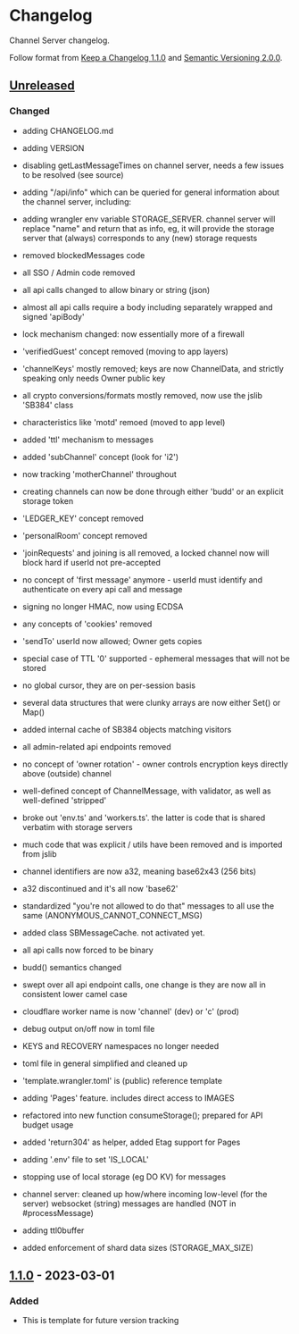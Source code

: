 # Changelog

Channel Server changelog.

Follow format from [Keep a Changelog 1.1.0](https://keepachangelog.com/en/1.1.0/) and [Semantic Versioning 2.0.0](https://semver.org/spec/v2.0.0.html).

## [Unreleased]

### Changed

- adding CHANGELOG.md

- adding VERSION

- disabling getLastMessageTimes on channel server, needs
  a few issues to be resolved (see source)

- adding "/api/info" which can be queried for general
  information about the channel server, including:

- adding wrangler env variable STORAGE_SERVER. channel
  server will replace "name" and return that as info,
  eg, it will provide the storage server that (always)
  corresponds to any (new) storage requests

- removed blockedMessages code

- all SSO / Admin code removed

- all api calls changed to allow binary or string (json)

- almost all api calls require a body including separately
  wrapped and signed 'apiBody'

- lock mechanism changed: now essentially more of a firewall

- 'verifiedGuest' concept removed (moving to app layers)

- 'channelKeys' mostly removed; keys are now ChannelData,
  and strictly speaking only needs Owner public key

- all crypto conversions/formats mostly removed, now
  use the jslib 'SB384' class

- characteristics like 'motd' remoed (moved to app level)

- added 'ttl' mechanism to messages

- added 'subChannel' concept (look for 'i2')

- now tracking 'motherChannel' throughout

- creating channels can now be done through either 'budd'
  or an explicit storage token

- 'LEDGER_KEY' concept removed

- 'personalRoom' concept removed

- 'joinRequests' and joining is all removed, a locked
  channel now will block hard if userId not pre-accepted

- no concept of 'first message' anymore - userId must
  identify and authenticate on every api call and message

- signing no longer HMAC, now using ECDSA

- any concepts of 'cookies' removed

- 'sendTo' userId now allowed; Owner gets copies

- special case of TTL '0' supported - ephemeral messages
  that will not be stored

- no global cursor, they are on per-session basis

- several data structures that were clunky arrays
  are now either Set() or Map()

- added internal cache of SB384 objects matching visitors

- all admin-related api endpoints removed

- no concept of 'owner rotation' - owner controls
  encryption keys directly above (outside) channel

- well-defined concept of ChannelMessage, with
  validator, as well as well-defined 'stripped'

- broke out 'env.ts' and 'workers.ts'.  the latter
  is code that is shared verbatim with storage servers

- much code that was explicit / utils have been
  removed and is imported from jslib

- channel identifiers are now a32, meaning base62x43
  (256 bits)

- a32 discontinued and it's all now 'base62'

- standardized "you're not allowed to do that" messages
  to all use the same (ANONYMOUS_CANNOT_CONNECT_MSG)

- added class SBMessageCache. not activated yet.

- all api calls now forced to be binary

- budd() semantics changed

- swept over all api endpoint calls, one change is they
  are now all in consistent lower camel case

- cloudflare worker name is now 'channel' (dev) or 'c' (prod)

- debug output on/off now in toml file

- KEYS and RECOVERY namespaces no longer needed

- toml file in general simplified and cleaned up

- 'template.wrangler.toml' is (public) reference template

- adding 'Pages' feature. includes direct access to IMAGES

- refactored into new function consumeStorage(); prepared for API budget usage

- added 'return304' as helper, added Etag support for Pages

- adding '.env' file to set 'IS_LOCAL'

- stopping use of local storage (eg DO KV) for messages

- channel server: cleaned up how/where incoming low-level (for the server)
  websocket (string) messages are handled (NOT in #processMessage)

- adding ttl0buffer

- added enforcement of shard data sizes (STORAGE_MAX_SIZE)

## [1.1.0] - 2023-03-01

### Added

- This is template for future version tracking

[Unreleased]: https://github.com/384co/snackabra-jslib/compare/v0.6.5...development
[1.1.0]: https://github.com/384co/snackabra-jslib/compare/v1.0.1...v1.1.0
